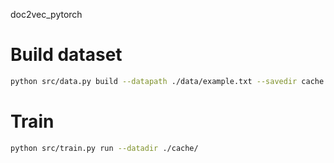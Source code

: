 doc2vec_pytorch


# Build dataset
```bash
python src/data.py build --datapath ./data/example.txt --savedir cache
```


# Train
```bash
python src/train.py run --datadir ./cache/
```
